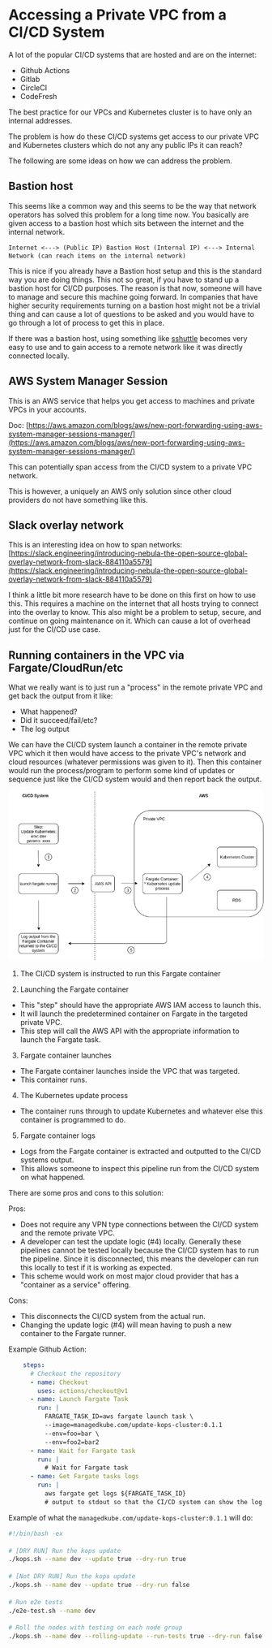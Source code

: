 # Accessing a Private VPC from a CI/CD System

A lot of the popular CI/CD systems that are hosted and are on the internet:

* Github Actions
* Gitlab
* CircleCI
* CodeFresh

The best practice for our VPCs and Kubernetes cluster is to have only an internal addresses.

The problem is how do these CI/CD systems get access to our private VPC and Kubernetes clusters
which do not any any public IPs it can reach?

The following are some ideas on how we can address the problem.

## Bastion host
This seems like a common way and this seems to be the way that network operators has solved this
problem for a long time now.  You basically are given access to a bastion host which sits between
the internet and the internal network.

```
Internet <---> (Public IP) Bastion Host (Internal IP) <---> Internal Network (can reach items on the internal network)
```

This is nice if you already have a Bastion host setup and this is the standard way you are doing things.  This not
so great, if you have to stand up a bastion host for CI/CD purposes.  The reason is that now, someone will have to manage
and secure this machine going forward.  In companies that have higher security requirements turning on a bastion host
might not be a trivial thing and can cause a lot of questions to be asked and you would have to go through a lot
of process to get this in place.

If there was a bastion host, using something like [sshuttle](https://github.com/sshuttle/sshuttle) becomes very easy
to use and to gain access to a remote network like it was directly connected locally.

## AWS System Manager Session
This is an AWS service that helps you get access to machines and private VPCs in your accounts.

Doc: [https://aws.amazon.com/blogs/aws/new-port-forwarding-using-aws-system-manager-sessions-manager/](https://aws.amazon.com/blogs/aws/new-port-forwarding-using-aws-system-manager-sessions-manager/)

This can potentially span access from the CI/CD system to a private VPC network. 

This is however, a uniquely an AWS only solution since other cloud providers do not have something like this.

## Slack overlay network
This is an interesting idea on how to span networks: [https://slack.engineering/introducing-nebula-the-open-source-global-overlay-network-from-slack-884110a5579](https://slack.engineering/introducing-nebula-the-open-source-global-overlay-network-from-slack-884110a5579)

I think a little bit more research have to be done on this first on how to use this.  This requires a machine on the internet that
all hosts trying to connect into the overlay to know.  This also might be a problem to setup, secure, and continue on going maintenance on it.  Which
can cause a lot of overhead just for the CI/CD use case.


## Running containers in the VPC via Fargate/CloudRun/etc
What we really want is to just run a "process" in the remote private VPC and get back the output from it like:
* What happened?
* Did it succeed/fail/etc?
* The log output

We can have the CI/CD system launch a container in the remote private VPC which it then would have access to the
private VPC's network and cloud resources (whatever permissions was given to it).  Then this container would run
the process/program to perform some kind of updates or sequence just like the CI/CD system would and then report
back the output.

![aws fargate ci-cd runner](/docs/images/ci-cd-fargate-runner/ci-cd-fargate-runner.png)

1) The CI/CD system is instructed to run this Fargate container

2) Launching the Fargate container
* This "step" should have the appropriate AWS IAM access to launch this.  
* It will launch the predetermined container on Fargate in the targeted private VPC.
* This step will call the AWS API with the appropriate information to launch the Fargate task.

3) Fargate container launches
* The Fargate container launches inside the VPC that was targeted.
* This container runs.

4) The Kubernetes update process
* The container runs through to update Kubernetes and whatever else this container is programmed to do.

5) Fargate container logs
* Logs from the Fargate container is extracted and outputted to the CI/CD systems output.
* This allows someone to inspect this pipeline run from the CI/CD system on what happened.

There are some pros and cons to this solution:

Pros:
* Does not require any VPN type connections between the CI/CD system and the remote private VPC.
* A developer can test the update logic (#4) locally.  Generally these pipelines cannot be tested locally because the CI/CD system has to run the pipeline.  Since it is disconnected, this means the developer can run this locally to test if it is working as expected.
* This scheme would work on most major cloud provider that has a "container as a service" offering.

Cons:
* This disconnects the CI/CD system from the actual run.
* Changing the update logic (#4) will mean having to push a new container to the Fargate runner.

Example Github Action:

```yaml
    steps:
      # Checkout the repository
      - name: Checkout
        uses: actions/checkout@v1
      - name: Launch Fargate Task
        run: |
		  FARGATE_TASK_ID=aws fargate launch task \
		  --image=managedkube.com/update-kops-cluster:0.1.1
		  --env=foo=bar \
		  --env=foo2=bar2
	  - name: Wait for Fargate task
		run: |
		  # Wait for Fargate task
	  - name: Get Fargate tasks logs
		run: |
		  aws fargate get logs ${FARGATE_TASK_ID}
		  # output to stdout so that the CI/CD system can show the log to the operator
```

Example of what the `managedkube.com/update-kops-cluster:0.1.1` will do:

```bash
#!/bin/bash -ex

# [DRY RUN] Run the kops update
./kops.sh --name dev --update true --dry-run true

# [Not DRY RUN] Run the kops update
./kops.sh --name dev --update true --dry-run false

# Run e2e tests
./e2e-test.sh --name dev

# Roll the nodes with testing on each node group
./kops.sh --name dev --rolling-update --run-tests true --dry-run false
```